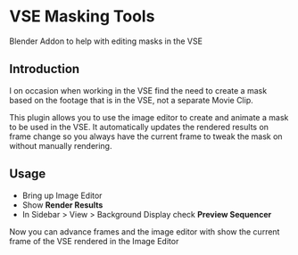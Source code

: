 
# VSE Masking Tools

Blender Addon to help with editing masks in the VSE

## Introduction

I on occasion when working in the VSE find the need to create a mask
based on the footage that is in the VSE, not a separate Movie Clip.

This plugin allows you to use the image editor to create and animate a
mask to be used in the VSE. It automatically updates the rendered
results on frame change so you always have the current frame to tweak
the mask on without manually rendering.

## Usage

 * Bring up Image Editor
 * Show **Render Results**
 * In Sidebar > View > Background Display check **Preview Sequencer**

Now you can advance frames and the image editor with show the current
frame of the VSE rendered in the Image Editor

